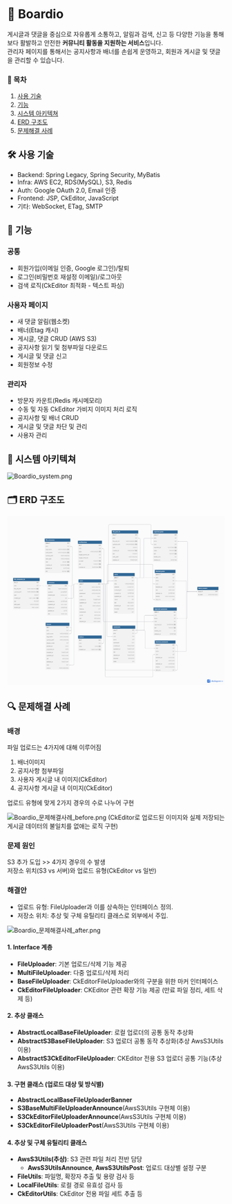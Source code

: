 # 📝 Boardio
게시글과 댓글을 중심으로 자유롭게 소통하고, 알림과 검색, 신고 등 다양한 기능을 통해
<br>
보다 활발하고 안전한 **커뮤니티 활동을 지원하는 서비스**입니다.
<br>
관리자 페이지를 통해서는 공지사항과 배너를 손쉽게 운영하고, 회원과 게시글 및 댓글을 관리할 수 있습니다.

### 📝 목차
1. [사용 기술](##-🛠️-사용-기술)
2. [기능](##-🚀-기능)
3. [시스템 아키텍쳐](##-🧩-시스템-아키텍쳐)
4. [ERD 구조도](##-🗂️-ERD-구조도)
5. [문제해결 사례](#문제해결-사례)


## 🛠️ 사용 기술
- Backend: Spring Legacy, Spring Security, MyBatis
- Infra: AWS EC2, RDS(MySQL), S3, Redis
- Auth: Google OAuth 2.0, Email 인증
- Frontend: JSP, CkEditor, JavaScript
- 기타: WebSocket, ETag, SMTP

## 🚀 기능
  ### 공통
  - 회원가입(이메일 인증, Google 로그인)/탈퇴
  - 로그인(비밀번호 재설정 이메일)/로그아웃
  - 검색 로직(CkEditor 최적화 - 텍스트 파싱)
  
  ### 사용자 페이지
  - 새 댓글 알림(웹소켓)
  - 배너(Etag 캐시)
  - 게시글, 댓글 CRUD (AWS S3)
  - 공지사항 읽기 및 첨부파일 다운로드
  - 게시글 및 댓글 신고
  - 회원정보 수정
  
  ### 관리자
  - 방문자 카운트(Redis 캐시메모리)
  - 수동 및 자동 CkEditor 가비지 이미지 처리 로직
  - 공지사항 및 배너 CRUD
  - 게시글 및 댓글 차단 및 관리
  - 사용자 관리

## 🧩 시스템 아키텍쳐
![Boardio_system.png](https://github.com/nanadoo99/t1/blob/master/Boardio_system.png)


## 🗂️ ERD 구조도
![Boardio_ERD.png](https://github.com/nanadoo99/Boardio/blob/master/Boardio_ERD.png)


## 🔍 문제해결 사례
  ### 배경
  파일 업로드는 4가지에 대해 이루어짐
  
  1. 배너이미지
  2. 공지사항 첨부파일
  3. 사용자 게시글 내 이미지(CkEditor)
  4. 공지사항 게시글 내 이미지(CkEditor)
  
  업로드 유형에 맞게 2가지 경우의 수로 나누어 구현
  
  ![Boardio_문제해결사례_before.png](https://github.com/nanadoo99/t1/blob/master/Boardio_%EB%AC%B8%EC%A0%9C%ED%95%B4%EA%B2%B0%EC%82%AC%EB%A1%80_before.png)
  (CkEditor로 업로드된 이미지와 실제 저장되는 게시글 데이터의 불일치를 없애는 로직 구현)
  
  ### 문제 원인
  S3 추가 도입 >> 4가지 경우의 수 발생  
  저장소 위치(S3 vs 서버)와 업로드 유형(CkEditor vs 일반)

  ### 해결안
  - 업로드 유형: FileUploader과 이를 상속하는 인터페이스 정의.
  - 저장소 위치: 추상 및 구체 유틸리티 클래스로 외부에서 주입.

  ![Boardio_문제해결사례_after.png](https://github.com/nanadoo99/t1/blob/master/Boardio_%EB%AC%B8%EC%A0%9C%ED%95%B4%EA%B2%B0%EC%82%AC%EB%A1%80_after.png)
  
  #### 1. Interface 계층
  - **FileUploader**: 기본 업로드/삭제 기능 제공
  - **MultiFileUploader**: 다중 업로드/삭제 처리
  - **BaseFileUploader**:  CkEditorFileUploader와의 구분을 위한 마커 인터페이스
  - **CkEditorFileUploader**: CKEditor 관련 확장 기능 제공 (만료 파일 정리, 세트 삭제 등)
  
  #### 2. 추상 클래스
  - **AbstractLocalBaseFileUploader**: 로컬 업로더의 공통 동작 추상화
  - **AbstractS3BaseFileUploader**: S3 업로더 공통 동작 추상화(추상 AwsS3Utils 이용)
  - **AbstractS3CkEditorFileUploader**: CKEditor 전용 S3 업로더 공통 기능(추상 AwsS3Utils 이용)
  
  #### 3. 구현 클래스 (업로드 대상 및 방식별)
  - **AbstractLocalBaseFileUploaderBanner**
  - **S3BaseMultiFileUploaderAnnounce**(AwsS3Utils 구현체 이용)
  - **S3CkEditorFileUploaderAnnounce**(AwsS3Utils 구현체 이용)
  - **S3CkEditorFileUploaderPost**(AwsS3Utils 구현체 이용)
  
  #### 4. 추상 및 구체 유틸리티 클래스
  - **AwsS3Utils(추상)**: S3 관련 파일 처리 전반 담당
      - **AwsS3UtilsAnnounce**, **AwsS3UtilsPost**: 업로드 대상별 설정 구분
  - **FileUtils**: 파일명, 확장자 추출 및 용량 검사 등
  - **LocalFileUtils**: 로컬 경로 유효성 검사 등
  - **CkEditorUtils**: CkEditor 전용 파일 세트 추출 등
  
